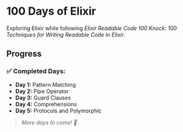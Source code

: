 # 100 Days of Elixir

Exploring Elixir while following *Elixir Readable Code 100 Knock: 100 Techniques for Writing Readable Code in Elixir*.

## Progress

### ✅ Completed Days:
- **Day 1:** Pattern Matching  
- **Day 2:** Pipe Operator  
- **Day 3:** Guard Clauses  
- **Day 4:** Comprehensions  
- **Day 5:** Protocols and Polymorphic  

> *More days to come! 🚀*
